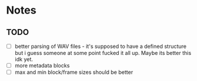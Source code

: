 # Notes

## TODO

- [ ] better parsing of WAV files - it's supposed to have a defined structure but i guess someone at some point fucked it all up.  Maybe its better this idk yet.
- [ ] more metadata blocks
- [ ] max and min block/frame sizes should be better
